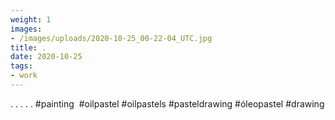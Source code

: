 ```yaml
---
weight: 1
images:
- /images/uploads/2020-10-25_00-22-04_UTC.jpg
title: .
date: 2020-10-25
tags:
- work
---
```


.
.
.
.
.
#painting  #oilpastel #oilpastels #pasteldrawing #óleopastel #drawing
